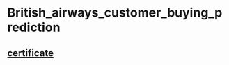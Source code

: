 # British_airways_customer_buying_prediction
## [ certificate ](https://forage-uploads-prod.s3.amazonaws.com/completion-certificates/British%20Airways/NjynCWzGSaWXQCxSX_British%20Airways_oPiL34xHYNX56sYeg_1693847741535_completion_certificate.pdf)
